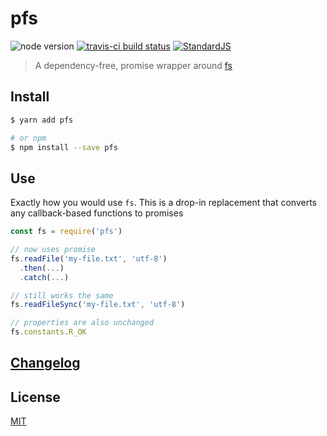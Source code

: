 # pfs

![node version](https://img.shields.io/badge/node-%3E%3D0.12.18-brightgreen.svg)
[![travis-ci build status](https://api.travis-ci.org/chrisdothtml/pfs.svg?branch=master)](https://travis-ci.org/chrisdothtml/pfs/branches)
[![StandardJS](https://img.shields.io/badge/code_style-standard-brightgreen.svg)](https://standardjs.com)

> A dependency-free, promise wrapper around [fs](https://nodejs.org/dist/latest-v9.x/docs/api/fs.html)

## Install

```bash
$ yarn add pfs

# or npm
$ npm install --save pfs
```

## Use

Exactly how you would use `fs`. This is a drop-in replacement that converts any callback-based functions to promises

```javascript
const fs = require('pfs')

// now uses promise
fs.readFile('my-file.txt', 'utf-8')
  .then(...)
  .catch(...)

// still works the same
fs.readFileSync('my-file.txt', 'utf-8')

// properties are also unchanged
fs.constants.R_OK
```

## [Changelog](CHANGELOG.md)

## License

[MIT](LICENSE)
